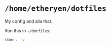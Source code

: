 # `/home/etheryen/dotfiles`

My config and alla that.

Run this in `~/dotfiles`:

```sh
stow . -v
```
